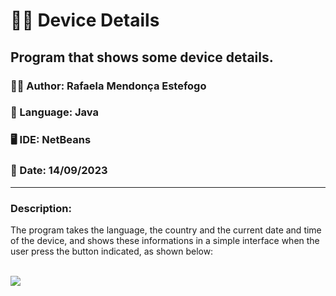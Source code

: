 <h1> 👨‍💻 Device Details</h1>
<h2> Program that shows some device details. </h2>
<h3>🧙‍♀️ Author: Rafaela Mendonça Estefogo</h3>
<h3>📝 Language: Java</h3>
<h3>🖥️ IDE: NetBeans</h3>
<h3>📆 Date: 14/09/2023</h3>
<hr>
<h3>Description:</h3>
<p>The program takes the language, the country and the current date and time of the device, and shows these informations in a simple interface when the user press the button indicated, as shown below:</p>
<br>
<img src="/blob/main/tela.png">



